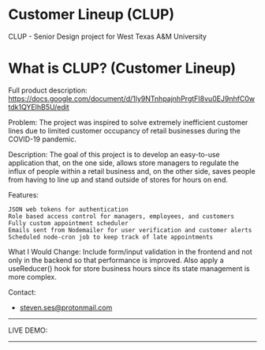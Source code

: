 # Customer Lineup (CLUP)
CLUP - Senior Design project for West Texas A&M University

# What is CLUP? (Customer Lineup)
Full product description: https://docs.google.com/document/d/1ly9NTnhpajnhPrgtFI8vu0EJ9nhfC0wtdk1QYEIhB5U/edit

Problem:
The project was inspired to solve extremely inefficient customer lines due to limited customer occupancy of retail businesses during the COVID-19 pandemic.

Description:
The goal of this project is to develop an easy-to-use application that, on the one side, allows store managers to regulate the influx of people within a retail business and, on the other side, saves people from having to line up and stand outside of stores for hours on end.

Features:

    JSON web tokens for authentication
    Role based access control for managers, employees, and customers
    Fully custom appointment scheduler
    Emails sent from Nodemailer for user verification and customer alerts
    Scheduled node-cron job to keep track of late appointments

What I Would Change:
Include form/input validation in the frontend and not only in the backend so that performance is improved. Also apply a useReducer() hook for store business hours since its state management is more complex.


Contact:
- steven.ses@protonmail.com

________________________________________________________________________________________________________________________________________________________________

LIVE DEMO:


________________________________________________________________________________________________________________________________________________________________
